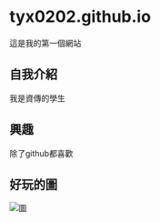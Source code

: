 # tyx0202.github.io
這是我的第一個網站

## 自我介紹
我是資傳的學生

## 興趣
除了github都喜歡

## 好玩的圖
![圖](https://encrypted-tbn0.gstatic.com/images?q=tbn:ANd9GcQdd5ovhBFzXoTuz7y8A0hjZ9UNmkQGP8a8Vg&usqp=CAU)
